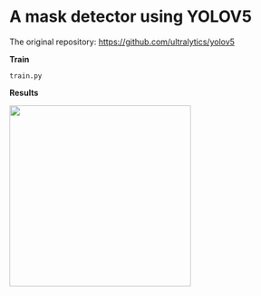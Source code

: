 # A mask detector using YOLOV5

The original repository: https://github.com/ultralytics/yolov5

**Train**
```
train.py 
```

**Results**


<image src='https://github.com/chacoff/MaskDetector/blob/main/data/images/covid_test8.jpg' width='320'>
